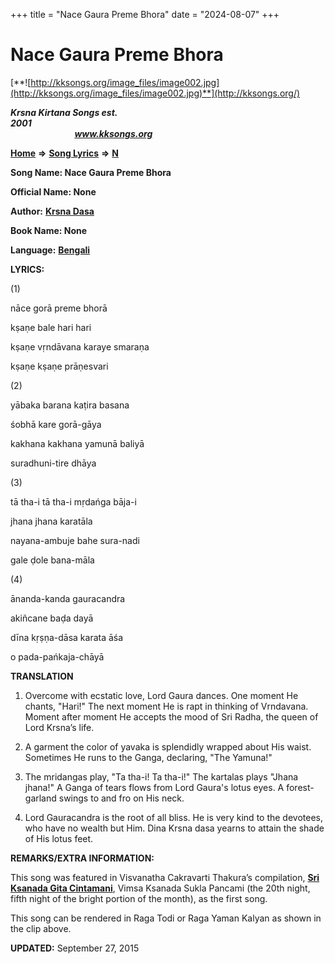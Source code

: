 +++
title = "Nace Gaura Preme Bhora"
date = "2024-08-07"
+++

# Nace Gaura Preme Bhora
[**![http://kksongs.org/image_files/image002.jpg](http://kksongs.org/image_files/image002.jpg)**](http://kksongs.org/)

**_Krsna Kirtana Songs est. 2001_**                                                                                                                                                 **_www.kksongs.org_**

[**Home**](http://kksongs.org/) **⇒** [**Song Lyrics**](http://kksongs.org/lyrics.html) **⇒** [**N**](http://kksongs.org/songs/song_n.html)

**Song Name: Nace Gaura Preme Bhora**

**Official Name: None**

**Author:** [**Krsna Dasa**](http://kksongs.org/authors/list/krsnadasa.html)

**Book Name: None**

**Language:** [**Bengali**](http://kksongs.org/language/list/bengali.html)

**LYRICS:**

(1)

nāce gorā preme bhorā

kṣaṇe bale hari hari

kṣaṇe vṛndāvana karaye smaraṇa

kṣaṇe kṣaṇe prāṇesvari

(2)

yābaka barana kaṭira basana

śobhā kare gorā-gāya

kakhana kakhana yamunā baliyā

suradhuni-tire dhāya

(3)

tā tha-i tā tha-i mṛdańga bāja-i

jhana jhana karatāla

nayana-ambuje bahe sura-nadi

gale ḍole bana-māla

(4)

ānanda-kanda gauracandra

akiñcane baḍa dayā

dīna kṛṣṇa-dāsa karata āśa

o pada-pańkaja-chāyā

**TRANSLATION**

1) Overcome with ecstatic love, Lord Gaura dances. One moment He chants, "Hari!" The next moment He is rapt in thinking of Vrndavana. Moment after moment He accepts the mood of Sri Radha, the queen of Lord Krsna’s life.

2) A garment the color of yavaka is splendidly wrapped about His waist. Sometimes He runs to the Ganga, declaring, "The Yamuna!"

3) The mridangas play, "Ta tha-i! Ta tha-i!" The kartalas plays "Jhana jhana!" A Ganga of tears flows from Lord Gaura's lotus eyes. A forest-garland swings to and fro on His neck.

4) Lord Gauracandra is the root of all bliss. He is very kind to the devotees, who have no wealth but Him. Dina Krsna dasa yearns to attain the shade of His lotus feet.

**REMARKS/EXTRA INFORMATION:**

This song was featured in Visvanatha Cakravarti Thakura’s compilation, **[Sri Ksanada Gita Cintamani](http://kksongs.org/authors/literature/kgc.html)**, Vimsa Ksanada Sukla Pancami (the 20th night, fifth night of the bright portion of the month), as the first song.

This song can be rendered in Raga Todi or Raga Yaman Kalyan as shown in the clip above.

**UPDATED:** September 27, 2015